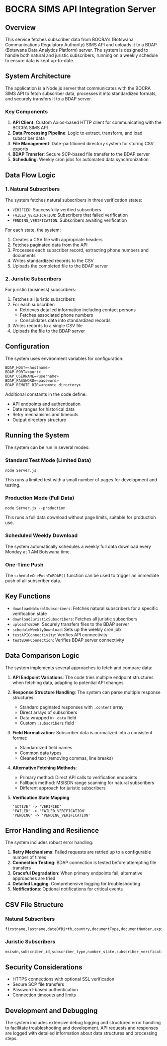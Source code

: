 # BOCRA SIMS API Integration Server

## Overview

This service fetches subscriber data from BOCRA's (Botswana Communications Regulatory Authority) SIMS API and uploads it to a BDAP (Botswana Data Analytics Platform) server. The system is designed to handle both natural and juristic subscribers, running on a weekly schedule to ensure data is kept up-to-date.

## System Architecture

The application is a Node.js server that communicates with the BOCRA SIMS API to fetch subscriber data, processes it into standardized formats, and securely transfers it to a BDAP server.

### Key Components

1. **API Client**: Custom Axios-based HTTP client for communicating with the BOCRA SIMS API
2. **Data Processing Pipeline**: Logic to extract, transform, and load subscriber data
3. **File Management**: Date-partitioned directory system for storing CSV exports
4. **BDAP Transfer**: Secure SCP-based file transfer to the BDAP server
5. **Scheduling**: Weekly cron jobs for automated data synchronization

## Data Flow Logic

### 1. Natural Subscribers

The system fetches natural subscribers in three verification states:
- `VERIFIED`: Successfully verified subscribers
- `FAILED_VERIFICATION`: Subscribers that failed verification
- `PENDING_VERIFICATION`: Subscribers awaiting verification

For each state, the system:
1. Creates a CSV file with appropriate headers
2. Fetches paginated data from the API
3. Processes each subscriber record, extracting phone numbers and documents
4. Writes standardized records to the CSV
5. Uploads the completed file to the BDAP server

### 2. Juristic Subscribers

For juristic (business) subscribers:
1. Fetches all juristic subscribers
2. For each subscriber:
   - Retrieves detailed information including contact persons
   - Fetches associated phone numbers
   - Consolidates data into standardized records
3. Writes records to a single CSV file
4. Uploads the file to the BDAP server

## Configuration

The system uses environment variables for configuration:

```
BDAP_HOST=<hostname>
BDAP_PORT=<port>
BDAP_USERNAME=<username>
BDAP_PASSWORD=<password>
BDAP_REMOTE_DIR=<remote_directory>
```

Additional constants in the code define:
- API endpoints and authentication
- Date ranges for historical data
- Retry mechanisms and timeouts
- Output directory structure

## Running the System

The system can be run in several modes:

### Standard Test Mode (Limited Data)
```
node Server.js
```
This runs a limited test with a small number of pages for development and testing.

### Production Mode (Full Data)
```
node Server.js --production
```
This runs a full data download without page limits, suitable for production use.

### Scheduled Weekly Download

The system automatically schedules a weekly full data download every Monday at 1 AM Botswana time.

### One-Time Push

The `scheduleOnePushToBDAP()` function can be used to trigger an immediate push of all subscriber data.

## Key Functions

- `downloadNaturalSubscribers`: Fetches natural subscribers for a specific verification state
- `downloadJuristicSubscribers`: Fetches all juristic subscribers
- `uploadToBDAP`: Securely transfers files to the BDAP server
- `scheduleWeeklyDownload`: Sets up the weekly cron job
- `testAPIConnectivity`: Verifies API connectivity
- `testBDAPConnection`: Verifies BDAP server connectivity

## Data Comparison Logic

The system implements several approaches to fetch and compare data:

1. **API Endpoint Variations**: The code tries multiple endpoint structures when fetching data, adapting to potential API changes

2. **Response Structure Handling**: The system can parse multiple response structures:
   - Standard paginated responses with `.content` array
   - Direct arrays of subscribers
   - Data wrapped in `.data` field
   - Custom `.subscribers` field

3. **Field Normalization**: Subscriber data is normalized into a consistent format:
   - Standardized field names
   - Common data types
   - Cleaned text (removing commas, line breaks)

4. **Alternative Fetching Methods**:
   - Primary method: Direct API calls to verification endpoints
   - Fallback method: MSISDN range scanning for natural subscribers
   - Different approach for juristic subscribers

5. **Verification State Mapping**:
   ```
   'ACTIVE' -> 'VERIFIED'
   'FAILED' -> 'FAILED_VERIFICATION'
   'PENDING' -> 'PENDING_VERIFICATION'
   ```

## Error Handling and Resilience

The system includes robust error handling:

1. **Retry Mechanisms**: Failed requests are retried up to a configurable number of times
2. **Connection Testing**: BDAP connection is tested before attempting file transfers
3. **Graceful Degradation**: When primary endpoints fail, alternative approaches are tried
4. **Detailed Logging**: Comprehensive logging for troubleshooting
5. **Notifications**: Optional notifications for critical events

## CSV File Structure

### Natural Subscribers
```
firstname,lastname,dateOfBirth,country,documentType,documentNumber,expiryDate,dateOfIssue,sex,state,updated,msisdn,naturalSubscriber,juristicSubscriber,registrationNumber,verificationReason,verificationState
```

### Juristic Subscribers
```
msisdn,subscriber_id,subscriber_type,number_state,subscriber_verification_state,subscriber_verification_reason,first_name,last_name,date_of_birth,registration_date,registration_number,country,sex,document_type,document_number,document_issue_date,document_expiry_date,address_plot,address_city,created_date,updated_date
```

## Security Considerations

- HTTPS connections with optional SSL verification
- Secure SCP file transfers
- Password-based authentication
- Connection timeouts and limits

## Development and Debugging

The system includes extensive debug logging and structured error handling to facilitate troubleshooting and development. API requests and responses are logged with detailed information about data structures and processing steps.



